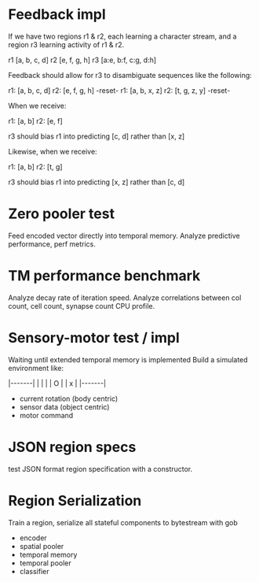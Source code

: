 # Feedback impl
If we have two regions r1 & r2, each learning a character stream, and a region r3 learning activity of r1 & r2.

r1 [a, b, c, d]
r2 [e, f, g, h]
r3 [a:e, b:f, c:g, d:h]

Feedback should allow for r3 to disambiguate sequences like the following:

r1: [a, b, c, d]
r2: [e, f, g, h]
-reset-
r1: [a, b, x, z]
r2: [t, g, z, y]
-reset-

When we receive:

r1: [a, b]
r2: [e, f]

r3 should bias r1 into predicting [c, d] rather than [x, z]

Likewise, when we receive:

r1: [a, b]
r2: [t, g]

r3 should bias r1 into predicting [x, z] rather than [c, d]

# Zero pooler test
Feed encoded vector directly into temporal memory.
Analyze predictive performance, perf metrics.

# TM performance benchmark
Analyze decay rate of iteration speed.
Analyze correlations between col count, cell count, synapse count
CPU profile.

# Sensory-motor test / impl
Waiting until extended temporal memory is implemented
Build a simulated environment like:

|-------|
|   |   |
|   O   |
|     x |
|-------|

- current rotation (body centric)
- sensor data (object centric)
- motor command

# JSON region specs
test JSON format region specification with a constructor.

# Region Serialization
Train a region,
serialize all stateful components to bytestream with gob

- encoder
- spatial pooler
- temporal memory
- temporal pooler
- classifier
